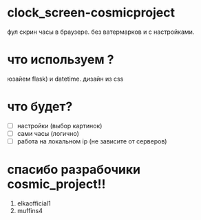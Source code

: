 # clock_screen-cosmicproject
фул скрин часы в браузере. без ватермарков и с настройками. 
# что используем ? 
юзайем flask) и datetime.
дизайн из css
# что будет? 
- [ ] настройки (выбор картинок)
- [ ] сами часы (логично)
- [ ] работа на локальном ip (не зависите от серверов)
# спасибо разрабочики cosmic_project!!
1. elkaofficial1
2. muffins4

